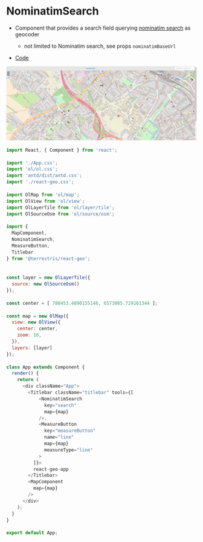 # NominatimSearch

* Component that provides a search field querying [nominatim search](http://wiki.openstreetmap.org/wiki/Nominatim) as geocoder
  * not limited to Nominatim search, see props `nominatimBaseUrl`

* [Code](https://github.com/terrestris/react-geo/blob/master/src/Field/NominatimSearch/NominatimSearch.jsx)

[![](../screenshots/nominatim_search.png)](../screenshots/nominatim_search.png)

```javascript
import React, { Component } from 'react';

import './App.css';
import 'ol/ol.css';
import 'antd/dist/antd.css';
import './react-geo.css';

import OlMap from 'ol/map';
import OlView from 'ol/view';
import OlLayerTile from 'ol/layer/tile';
import OlSourceOsm from 'ol/source/osm';

import {
  MapComponent,
  NominatimSearch,
  MeasureButton,
  Titlebar
} from '@terrestris/react-geo';


const layer = new OlLayerTile({
  source: new OlSourceOsm()
});

const center = [ 788453.4890155146, 6573085.729161344 ];

const map = new OlMap({
  view: new OlView({
    center: center,
    zoom: 16,
  }),
  layers: [layer]
});

class App extends Component {
  render() {
    return (
      <div className="App">
        <Titlebar className="titlebar" tools={[
            <NominatimSearch
              key="search"
              map={map}
            />,
            <MeasureButton
              key="measureButton"
              name="line"
              map={map}
              measureType="line"
            >
          ]}>
          react-geo-app
        </Titlebar>
        <MapComponent
          map={map}
        />
      </div>
    );
  }
}

export default App;
```

